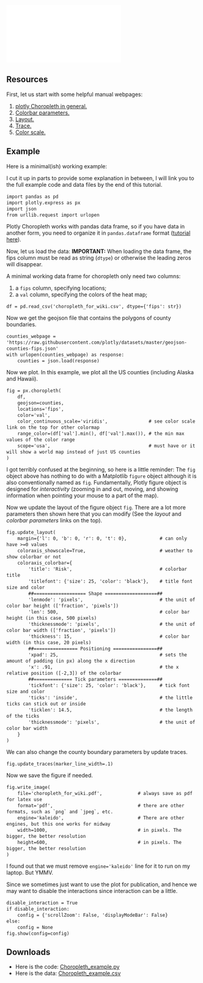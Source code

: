 ![choropleth_example](/uploads/choropleth_example.pdf)
## Resources
First, let us start with some helpful manual webpages:

1. [plotly Choropleth in general.](https://plotly.com/python/choropleth-maps/)
2. [Colorbar parameters.](https://plotly.github.io/plotly.py-docs/generated/plotly.graph_objects.choropleth.html#plotly.graph_objects.choropleth.ColorBar)
3. [Layout.](https://plotly.com/python/reference/layout/#layout-legend)
4. [Trace.](https://plotly.com/python/reference/choropleth/)
4. [Color scale.](https://plotly.com/python/builtin-colorscales/)

## Example
Here is a minimal(ish) working example:

I cut it up in parts to provide some explanation in between, I will link you to the full example code and data files by the end of this tutorial.
```
import pandas as pd
import plotly.express as px
import json
from urllib.request import urlopen
```
Plotly Choropleth works with pandas data frame, so if you have data in another form, you need to organize it in `pandas.dataframe` format ([tutorial here](https://pandas.pydata.org/pandas-docs/stable/user_guide/dsintro.html)). 

Now, let us load the data:
**IMPORTANT:** When loading the data frame, the fips column must be read as string (`dtype`) or otherwise the leading zeros will disappear.

A minimal working data frame for choropleth only need two columns:

1. a `fips` column, specifying locations;
2. a `val` column, specifying the colors of the heat map;

```
df = pd.read_csv('choropleth_for_wiki.csv', dtype={'fips': str})
```

Now we get the geojson file that contains the polygons of county boundaries.

```
counties_webpage = 'https://raw.githubusercontent.com/plotly/datasets/master/geojson-counties-fips.json'
with urlopen(counties_webpage) as response:
    counties = json.load(response)
```
Now we plot. In this example, we plot all the US counties (including Alaska and Hawaii). 
```
fig = px.choropleth(
    df, 
    geojson=counties, 
    locations='fips', 
    color='val',
    color_continuous_scale='viridis',               # see color scale link on the top for other colormap
    range_color=(df['val'].min(), df['val'].max()), # the min max values of the color range
    scope='usa',                                    # must have or it will show a world map instead of just US counties
)
```
I got terribly confused at the beginning, so here is a little reminder: The `fig` object above has nothing to do with a Matplotlib `figure` object although it is also conventionally named as `fig`. 
Fundamentally, Plotly figure object is designed for *interactivity* (zooming in and out, moving, and showing information when pointing your mouse to a part of the map).

Now we update the layout of the figure object `fig`. 
There are a lot more parameters then shown here that you can modify
(See the *layout* and *colorbar parameters* links on the top).
```
fig.update_layout(
    margin={'l': 0, 'b': 0, 'r': 0, 't': 0},            # can only have >=0 values
    coloraxis_showscale=True,                           # weather to show colorbar or not
    coloraxis_colorbar={
        'title': 'Risk',                                # colorbar title
        'titlefont': {'size': 25, 'color': 'black'},    # title font size and color
        ##=================== Shape ===================##
        'lenmode': 'pixels',                            # the unit of color bar height (['fraction', 'pixels'])
        'len': 500,                                     # color bar height (in this case, 500 pixels)
        'thicknessmode': 'pixels',                      # the unit of color bar width (['fraction', 'pixels'])
        'thickness': 15,                                # color bar width (in this case, 20 pixels)
        ##================ Positioning ================##
        'xpad': 25,                                     # sets the amount of padding (in px) along the x direction
        'x': .91,                                       # the x relative position ([-2,3]) of the colorbar
        ##============== Tick parameters ==============##
        'tickfont': {'size': 25, 'color': 'black'},     # tick font size and color
        'ticks': 'inside',                              # the little ticks can stick out or inside
        'ticklen': 14.5,                                # the length of the ticks
        'thicknessmode': 'pixels',                      # the unit of color bar width
    }
)
```

We can also change the county boundary parameters by update traces.
```
fig.update_traces(marker_line_width=.1)
```

Now we save the figure if needed.
```
fig.write_image(
    file='choropleth_for_wiki.pdf',             # always save as pdf for latex use
    format='pdf',                               # there are other formats, such as `png` and `jpeg`, etc.
    engine='kaleido',                           # There are other engines, but this one works for midway
    width=1000,                                 # in pixels. The bigger, the better resolution
    height=600,                                 # in pixels. The bigger, the better resolution
)
```
I found out that we must remove `engine='kaleido'` line for it to run on my laptop. But YMMV.

Since we sometimes just want to use the plot for publication, and hence we may want to disable the interactions since interaction can be a little. 
```
disable_interaction = True
if disable_interaction:
    config = {'scrollZoom': False, 'displayModeBar': False}
else:
    config = None
fig.show(config=config)
```

## Downloads
* Here is the code: [Choropleth_example.py](/uploads/choropleth_example.py)
* Here is the data: [Choropleth_example.csv](/uploads/choropleth_example.csv)